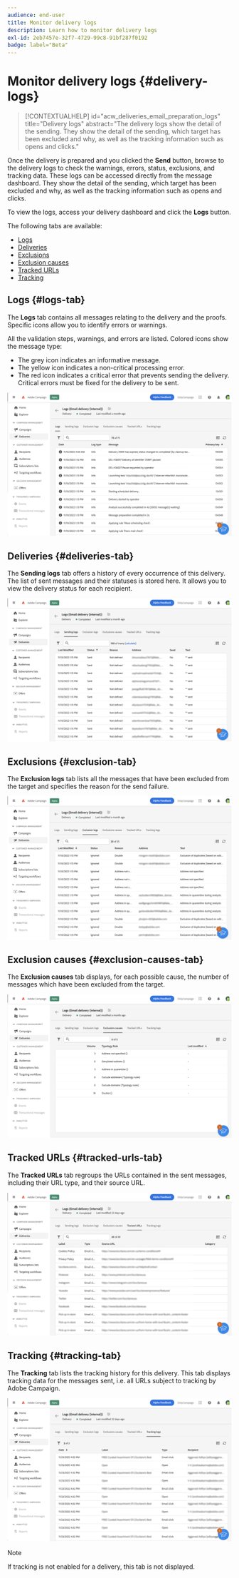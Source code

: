```yaml
---
audience: end-user
title: Monitor delivery logs
description: Learn how to monitor delivery logs
exl-id: 2eb7457e-32f7-4729-99c8-91bf287f0192
badge: label="Beta" 
---
```

# Monitor delivery logs {#delivery-logs}

>[!CONTEXTUALHELP]
>id="acw_deliveries_email_preparation_logs"
>title="Delivery logs"
>abstract="The delivery logs show the detail of the sending. They show the detail of the sending, which target has been excluded and why, as well as the tracking information such as opens and clicks."

Once the delivery is prepared and you clicked the **Send** button, browse to the delivery logs to check the warnings, errors, status, exclusions, and tracking data. These logs can be accessed directly from the message dashboard. They show the detail of the sending, which target has been excluded and why, as well as the tracking information such as opens and clicks.

To view the logs, access your delivery dashboard and click the **Logs** button.

The following tabs are available:

* [Logs](#logs-tab)
* [Deliveries](#deliveries-tab)
* [Exclusions](#exclusion-tab)
* [Exclusion causes](#exclusion-causes)
* [Tracked URLs](#tracked-urls)
* [Tracking](#tracking)

## Logs {#logs-tab}

The **Logs** tab contains all messages relating to the delivery and the proofs. Specific icons allow you to identify errors or warnings. 

All the validation steps, warnings, and errors are listed. Colored icons show the message type:

* The grey icon indicates an informative message.
* The yellow icon indicates a non-critical processing error.
* The red icon indicates a critical error that prevents sending the delivery. Critical errors must be fixed for the delivery to be sent.

![](assets/logs.png)


## Deliveries {#deliveries-tab}

The **Sending logs** tab offers a history of every occurrence of this delivery. The list of sent messages and their statuses is stored here. It allows you to view the delivery status for each recipient.

![](assets/logs2.png)

## Exclusions {#exclusion-tab}

The **Exclusion logs** tab lists all the messages that have been excluded from the target and specifies the reason for the send failure.

![](assets/logs3.png)

## Exclusion causes {#exclusion-causes-tab}

The **Exclusion causes** tab displays, for each possible cause, the number of messages which have been excluded from the target.

![](assets/logs4.png)

## Tracked URLs {#tracked-urls-tab}

The **Tracked URLs** tab regroups the URLs contained in the sent messages, including their URL type, and their source URL.

![](assets/logs5.png)

## Tracking {#tracking-tab}

The **Tracking** tab lists the tracking history for this delivery. This tab displays tracking data for the messages sent, i.e. all URLs subject to tracking by Adobe Campaign.


![](assets/logs6.png)

>[!NOTE]
>
>If tracking is not enabled for a delivery, this tab is not displayed.